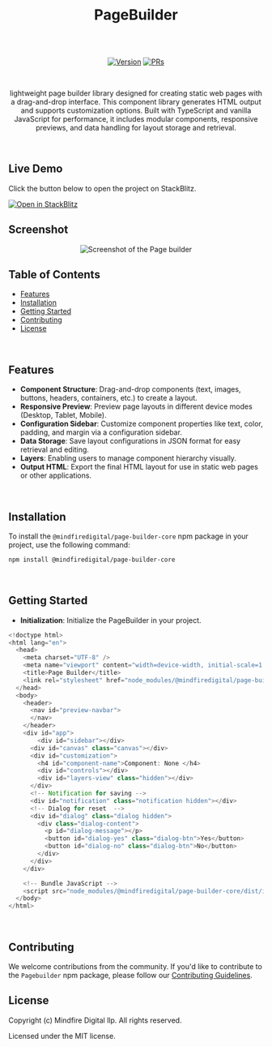 <h1 align="center">PageBuilder</h1><br><br>
<p align="center">
<a href="https://www.npmjs.com/package/@mindfiredigital/page-builder-core"><img src="https://img.shields.io/npm/v/@mindfiredigital/page-builder-core.svg?sanitize=true" alt="Version"></a>
<a href="https://www.npmjs.com/package/@mindfiredigital/page-builder-core"><img src="https://img.shields.io/badge/PRs-welcome-brightgreen.svg" alt="PRs"></a>
</p>

<br>

<p align="center"> lightweight page builder library designed for creating static web pages with a drag-and-drop interface. This component library generates HTML output and supports customization options. Built with TypeScript and vanilla JavaScript for performance, it includes modular components, responsive previews, and data handling for layout storage and retrieval. </p>

<br>

## Live Demo

Click the button below to open the project on StackBlitz.

<a href="https://stackblitz.com/edit/stackblitz-starters-3d4yfpj4?file=index.html" target="_blank">
  <img src="https://developer.stackblitz.com/img/open_in_stackblitz.svg" alt="Open in StackBlitz">
</a>

## Screenshot

 <p align="center">
   <img alt="Screenshot of the Page builder" src="https://res.cloudinary.com/dodvwsaqj/image/upload/v1737367074/landing_sdtu4q.png"\>
</p>

## Table of Contents

- [Features](#features)
- [Installation](#installation)
- [Getting Started](#getting-started)
- [Contributing](#contributing)
- [License](#license)

<br>

## Features

- **Component Structure**: Drag-and-drop components (text, images, buttons, headers, containers, etc.) to create a layout.
- **Responsive Preview**: Preview page layouts in different device modes (Desktop, Tablet, Mobile).
- **Configuration Sidebar**: Customize component properties like text, color, padding, and margin via a configuration sidebar.
- **Data Storage**: Save layout configurations in JSON format for easy retrieval and editing.
- **Layers**: Enabling users to manage component hierarchy visually.
- **Output HTML**: Export the final HTML layout for use in static web pages or other applications.

<br>

## Installation

To install the `@mindfiredigital/page-builder-core` npm package in your project, use the following command:

```bash
npm install @mindfiredigital/page-builder-core
```

<br>

## Getting Started

- **Initialization**: Initialize the PageBuilder in your project.

```javascript
<!doctype html>
<html lang="en">
  <head>
    <meta charset="UTF-8" />
    <meta name="viewport" content="width=device-width, initial-scale=1.0" />
    <title>Page Builder</title>
    <link rel="stylesheet" href="node_modules/@mindfiredigital/page-builder-core/dist/styles/main.css" />
  </head>
  <body>
    <header>
      <nav id="preview-navbar">
      </nav>
    </header>
    <div id="app">
        <div id="sidebar"></div>
      <div id="canvas" class="canvas"></div>
      <div id="customization">
        <h4 id="component-name">Component: None </h4>
        <div id="controls"></div>
        <div id="layers-view" class="hidden"></div>
      </div>
      <!-- Notification for saving -->
      <div id="notification" class="notification hidden"></div>
      <!-- Dialog for reset  -->
      <div id="dialog" class="dialog hidden">
        <div class="dialog-content">
          <p id="dialog-message"></p>
          <button id="dialog-yes" class="dialog-btn">Yes</button>
          <button id="dialog-no" class="dialog-btn">No</button>
        </div>
      </div>
    </div>

    <!-- Bundle JavaScript -->
    <script src="node_modules/@mindfiredigital/page-builder-core/dist/index.js"></script>
  </body>
</html>
```

<br>

## Contributing

We welcome contributions from the community. If you'd like to contribute to the `Pagebuilder` npm package, please follow our [Contributing Guidelines](CONTRIBUTING.md).
<br>

## License

Copyright (c) Mindfire Digital llp. All rights reserved.

Licensed under the MIT license.
